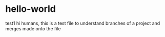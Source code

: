# hello-world
test1
hi humans,
this is a test file to understand branches of a project and merges made onto the file
